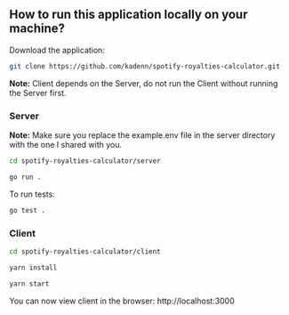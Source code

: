 ## How to run this application locally on your machine?

Download the application:
```sh
git clone https://github.com/kadenn/spotify-royalties-calculator.git
```
**Note:** Client depends on the Server, do not run the Client without running the Server first.


### Server
**Note:** Make sure you replace the example.env file in the server directory with the one I shared with you.

```sh
cd spotify-royalties-calculator/server
```
```sh
go run .
```
To run tests:
```sh
go test .
```

### Client
```sh
cd spotify-royalties-calculator/client
```
```sh
yarn install
```
```sh
yarn start
```
You can now view client in the browser: http://localhost:3000


